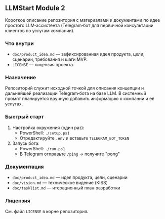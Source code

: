 ## LLMStart Module 2

Короткое описание репозитория с материалами и документами по идее простого LLM‑ассистента (Telegram‑бот для первичной консультации клиентов по услугам компании).

### Что внутри
- `doc/product_idea.md` — зафиксированная идея продукта, цели, сценарии, требования и шаги MVP.
- `LICENSE` — лицензия проекта.

### Назначение
Репозиторий служит исходной точкой для описания концепции и дальнейшей реализации Telegram‑бота на базе LLM. В системный промпт планируется вручную добавить информацию о компании и её услугах.

### Быстрый старт
1) Настройка окружения (один раз):
   - PowerShell: `./setup.ps1`
   - Отредактируйте `.env` и вставьте `TELEGRAM_BOT_TOKEN`
2) Запуск бота:
   - PowerShell: `./run.ps1`
   - В Telegram отправьте `/ping` → получите "pong"

### Документация
- `doc/product_idea.md` — идея продукта, цели, сценарии
- `doc/vision.md` — техническое видение (KISS)
- `doc/tasklist.md` — итерационный план разработки

### Лицензия
См. файл `LICENSE` в корне репозитория.


